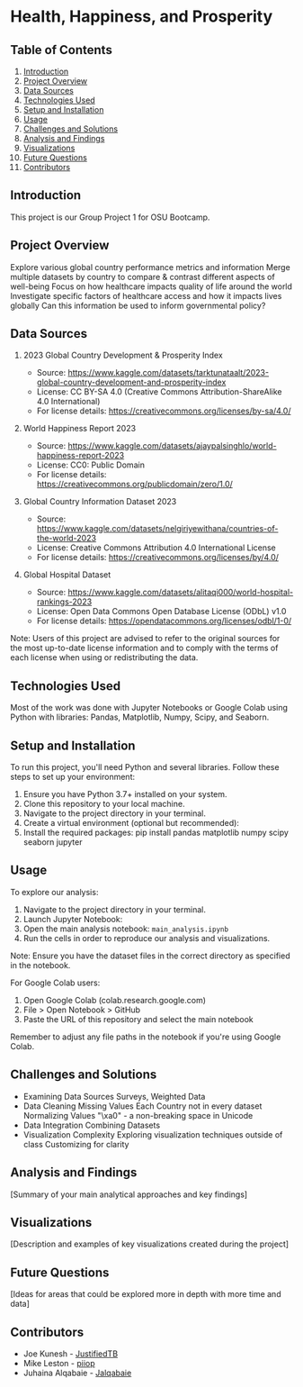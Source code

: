 # Health, Happiness, and Prosperity

## Table of Contents
1. [Introduction](#introduction)
2. [Project Overview](#project-overview)
3. [Data Sources](#data-sources)
4. [Technologies Used](#technologies-used)
5. [Setup and Installation](#setup-and-installation)
6. [Usage](#usage)
7. [Challenges and Solutions](#challenges-and-solutions)
8. [Analysis and Findings](#analysis-and-findings)
9. [Visualizations](#visualizations)
10. [Future Questions](#future-questions)
11. [Contributors](#contributors)

## Introduction
This project is our Group Project 1 for OSU Bootcamp. 

## Project Overview
Explore various global country performance metrics and information
Merge multiple datasets by country to compare & contrast different aspects of well-being
Focus on how healthcare impacts quality of life around the world
Investigate specific factors of healthcare access and how it impacts lives globally
Can this information be used to inform governmental policy?

## Data Sources

1. 2023 Global Country Development & Prosperity Index
   - Source: https://www.kaggle.com/datasets/tarktunataalt/2023-global-country-development-and-prosperity-index
   - License: CC BY-SA 4.0 (Creative Commons Attribution-ShareAlike 4.0 International)
   - For license details: https://creativecommons.org/licenses/by-sa/4.0/

2. World Happiness Report 2023
   - Source: https://www.kaggle.com/datasets/ajaypalsinghlo/world-happiness-report-2023
   - License: CC0: Public Domain
   - For license details: https://creativecommons.org/publicdomain/zero/1.0/

3. Global Country Information Dataset 2023
   - Source: https://www.kaggle.com/datasets/nelgiriyewithana/countries-of-the-world-2023
   - License: Creative Commons Attribution 4.0 International License
   - For license details: https://creativecommons.org/licenses/by/4.0/

4. Global Hospital Dataset
   - Source: https://www.kaggle.com/datasets/alitaqi000/world-hospital-rankings-2023
   - License: Open Data Commons Open Database License (ODbL) v1.0
   - For license details: https://opendatacommons.org/licenses/odbl/1-0/

Note: Users of this project are advised to refer to the original sources for the most up-to-date license information and to comply with the terms of each license when using or redistributing the data.

## Technologies Used
Most of the work was done with Jupyter Notebooks or Google Colab using Python with libraries: Pandas, Matplotlib,
Numpy, Scipy, and Seaborn.

## Setup and Installation

To run this project, you'll need Python and several libraries. Follow these steps to set up your environment:

1. Ensure you have Python 3.7+ installed on your system.
2. Clone this repository to your local machine.
3. Navigate to the project directory in your terminal.
4. Create a virtual environment (optional but recommended):
5. Install the required packages: pip install pandas matplotlib numpy scipy seaborn jupyter

## Usage

To explore our analysis:

1. Navigate to the project directory in your terminal.
2. Launch Jupyter Notebook:
3. Open the main analysis notebook: `main_analysis.ipynb`
4. Run the cells in order to reproduce our analysis and visualizations.

Note: Ensure you have the dataset files in the correct directory as specified in the notebook.

For Google Colab users:
1. Open Google Colab (colab.research.google.com)
2. File > Open Notebook > GitHub
3. Paste the URL of this repository and select the main notebook

Remember to adjust any file paths in the notebook if you're using Google Colab.

## Challenges and Solutions
- Examining Data Sources
    Surveys, Weighted Data
- Data Cleaning
    Missing Values
    Each Country not in every dataset
    Normalizing Values
    "\xa0" - a non-breaking space in Unicode
- Data Integration
    Combining Datasets
- Visualization Complexity
    Exploring visualization techniques outside of class
    Customizing for clarity

## Analysis and Findings
[Summary of your main analytical approaches and key findings]

## Visualizations
[Description and examples of key visualizations created during the project]

## Future Questions
[Ideas for areas that could be explored more in depth with more time and data]

## Contributors
- Joe Kunesh - [JustifiedTB](https://github.com/JustifiedTB)
- Mike Leston - [piiop](https://github.com/piiop)
- Juhaina Alqabaie - [Jalqabaie](https://github.com/Jalqabaie)
